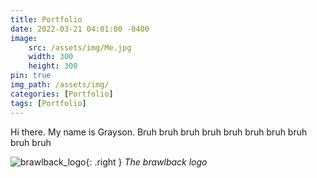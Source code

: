 ```yaml
---
title: Portfolio
date: 2022-03-21 04:01:00 -0400
image: 
    src: /assets/img/Me.jpg
    width: 300
    height: 300
pin: true
img_path: /assets/img/
categories: [Portfolio]
tags: [Portfolio]
---
```



Hi there. My name is Grayson. Bruh bruh bruh bruh bruh bruh bruh bruh bruh bruh 

![brawlback_logo](brawlback_logo.png){: .right }
_The brawlback logo_

